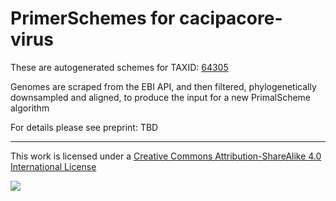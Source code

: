 # PrimerSchemes for cacipacore-virus

These are autogenerated schemes for TAXID: [64305](https://www.ncbi.nlm.nih.gov/Taxonomy/Browser/wwwtax.cgi?mode=Info&id=64305&lvl=3&lin=f&keep=1&srchmode=1&unlock)

Genomes are scraped from the EBI API, and then filtered, phylogenetically downsampled and aligned, to produce the input for a new PrimalScheme algorithm

For details please see preprint: TBD

------------------------------------------------------------------------

This work is licensed under a [Creative Commons Attribution-ShareAlike 4.0 International License](http://creativecommons.org/licenses/by-sa/4.0/) 

![](https://i.creativecommons.org/l/by-sa/4.0/88x31.png)